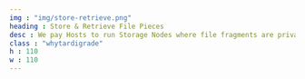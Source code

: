 ```yaml
---
img : "img/store-retrieve.png"
heading : Store & Retrieve File Pieces
desc : We pay Hosts to run Storage Nodes where file fragments are privately stored, making data breaches a thing of the past.
class : "whytardigrade"
h : 110
w : 110
---
```


